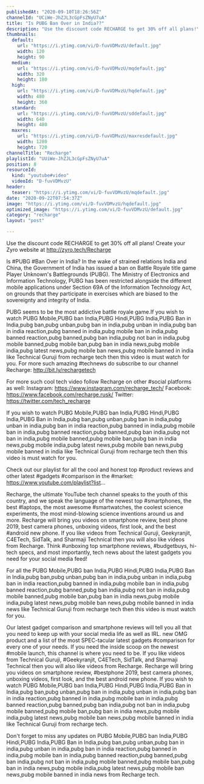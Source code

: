 ```yaml
---
publishedAt: "2020-09-10T18:26:56Z"
channelId: "UCiWe-JhZJL3cGpFsZNyU7uA"
title: "Is PUBG Ban Over in India??"
description: "Use the discount code RECHARGE to get 30% off all plans!\nCreate your Zyro website at http://zyro.tech/Recharge\n\nIs #PUBG #Ban Over in India? In the wake of strained relations India and China, the Government of India has issued a ban on Battle Royale title game Player Unknown's Battlegrounds (PUBG). The Ministry of Electronics and Information Technology, PUBG has been restricted alongside the different mobile applications under Section 69A of the Information Technology Act, on grounds that they participate in exercises which are biased to the sovereignty and integrity of India. \n\nPUBG seems to be the most addictive battle royale game.If you wish to watch PUBG Mobile,PUBG ban India,PUBG Hindi,PUBG India,PUBG Ban in India,pubg ban,pubg unban,pubg ban in india,pubg unban in india,pubg ban in india reaction,pubg banned in india,pubg mobile ban in india,pubg banned reaction,pubg banned,pubg ban india,pubg not ban in india,pubg mobile banned,pubg mobile ban,pubg ban in india news,pubg mobile india,pubg latest news,pubg mobile ban news,pubg mobile banned in india like Technical Guruji from recharge tech then this video is must watch for you. For more such amazing #technews do subscribe to our channel Recharge: http://bit.ly/rechargetech\n\nFor more such cool tech video follow Recharge on other #social platforms as well:\nInstagram: https://www.instagram.com/recharge_tech/\nFacebook: https://www.facebook.com/recharge.rusk/\nTwitter: https://twitter.com/tech_recharge\n\nIf you wish to watch PUBG Mobile,PUBG ban India,PUBG Hindi,PUBG India,PUBG Ban in India,pubg ban,pubg unban,pubg ban in india,pubg unban in india,pubg ban in india reaction,pubg banned in india,pubg mobile ban in india,pubg banned reaction,pubg banned,pubg ban india,pubg not ban in india,pubg mobile banned,pubg mobile ban,pubg ban in india news,pubg mobile india,pubg latest news,pubg mobile ban news,pubg mobile banned in india like Technical Guruji from recharge tech then this video is must watch for you.\n\nCheck out our playlist for all the cool and honest top #product reviews and other latest #gadgets #comparison in the #market: https://www.youtube.com/playlist?list...\n\nRecharge, the ultimate YouTube tech channel speaks to the youth of this country, and we speak the language of the newest top #smartphones, the best #laptops, the most awesome #smartwatches, the coolest science experiments, the most mind-blowing science inventions around us and more. Recharge will bring you videos on smartphone review, best phone 2019, best camera phones, unboxing videos, first look, and the best #android new phone. If you like videos from Technical Guruji, Geekyranjit, C4ETech, SidTalk, and Sharmaji Technical then you will also like videos from Recharge. Think #unboxing top smartphone reviews, #budgetbuys, hi-tech specs, and most importantly, tech news about the latest gadgets you need for your social media feed!\n\nFor all the PUBG Mobile,PUBG ban India,PUBG Hindi,PUBG India,PUBG Ban in India,pubg ban,pubg unban,pubg ban in india,pubg unban in india,pubg ban in india reaction,pubg banned in india,pubg mobile ban in india,pubg banned reaction,pubg banned,pubg ban india,pubg not ban in india,pubg mobile banned,pubg mobile ban,pubg ban in india news,pubg mobile india,pubg latest news,pubg mobile ban news,pubg mobile banned in india news like Technical Guruji from recharge tech then this video is must watch for you.\n\nOur latest gadget comparison and smartphone reviews will tell you all that you need to keep up with your social media life as well as IRL. new OMG product and a list of the most SPEC-tacular latest gadgets #comparison for every one of your needs. If you need the inside scoop on the newest #mobile launch, this channel is where you need to be. If you like videos from Technical Guruji, #Geekyranjit, C4ETech, SidTalk, and Sharmaji Technical then you will also like videos from Recharge. Recharge will bring you videos on smartphone review, #bestphone 2019, best camera phones, unboxing videos, first look, and the best android new phone. If you wish to watch PUBG Mobile,PUBG ban India,PUBG Hindi,PUBG India,PUBG Ban in India,pubg ban,pubg unban,pubg ban in india,pubg unban in india,pubg ban in india reaction,pubg banned in india,pubg mobile ban in india,pubg banned reaction,pubg banned,pubg ban india,pubg not ban in india,pubg mobile banned,pubg mobile ban,pubg ban in india news,pubg mobile india,pubg latest news,pubg mobile ban news,pubg mobile banned in india like Technical Guruji from recharge tech.\n\n\nDon't forget to miss any updates on PUBG Mobile,PUBG ban India,PUBG Hindi,PUBG India,PUBG Ban in India,pubg ban,pubg unban,pubg ban in india,pubg unban in india,pubg ban in india reaction,pubg banned in india,pubg mobile ban in india,pubg banned reaction,pubg banned,pubg ban india,pubg not ban in india,pubg mobile banned,pubg mobile ban,pubg ban in india news,pubg mobile india,pubg latest news,pubg mobile ban news,pubg mobile banned in india news from Recharge tech."
thumbnails:
  default:
    url: "https://i.ytimg.com/vi/D-fuvVDMvzU/default.jpg"
    width: 120
    height: 90
  medium:
    url: "https://i.ytimg.com/vi/D-fuvVDMvzU/mqdefault.jpg"
    width: 320
    height: 180
  high:
    url: "https://i.ytimg.com/vi/D-fuvVDMvzU/hqdefault.jpg"
    width: 480
    height: 360
  standard:
    url: "https://i.ytimg.com/vi/D-fuvVDMvzU/sddefault.jpg"
    width: 640
    height: 480
  maxres:
    url: "https://i.ytimg.com/vi/D-fuvVDMvzU/maxresdefault.jpg"
    width: 1280
    height: 720
channelTitle: "Recharge"
playlistId: "UUiWe-JhZJL3cGpFsZNyU7uA"
position: 8
resourceId:
  kind: "youtube#video"
  videoId: "D-fuvVDMvzU"
header:
  teaser: "https://i.ytimg.com/vi/D-fuvVDMvzU/mqdefault.jpg"
date: "2020-09-22T07:54:37Z"
image: "https://i.ytimg.com/vi/D-fuvVDMvzU/hqdefault.jpg"
optimized_image: "https://i.ytimg.com/vi/D-fuvVDMvzU/default.jpg"
category: "recharge"
layout: "post"

---
```

Use the discount code RECHARGE to get 30% off all plans!
Create your Zyro website at http://zyro.tech/Recharge

Is #PUBG #Ban Over in India? In the wake of strained relations India and China, the Government of India has issued a ban on Battle Royale title game Player Unknown's Battlegrounds (PUBG). The Ministry of Electronics and Information Technology, PUBG has been restricted alongside the different mobile applications under Section 69A of the Information Technology Act, on grounds that they participate in exercises which are biased to the sovereignty and integrity of India. 

PUBG seems to be the most addictive battle royale game.If you wish to watch PUBG Mobile,PUBG ban India,PUBG Hindi,PUBG India,PUBG Ban in India,pubg ban,pubg unban,pubg ban in india,pubg unban in india,pubg ban in india reaction,pubg banned in india,pubg mobile ban in india,pubg banned reaction,pubg banned,pubg ban india,pubg not ban in india,pubg mobile banned,pubg mobile ban,pubg ban in india news,pubg mobile india,pubg latest news,pubg mobile ban news,pubg mobile banned in india like Technical Guruji from recharge tech then this video is must watch for you. For more such amazing #technews do subscribe to our channel Recharge: http://bit.ly/rechargetech

For more such cool tech video follow Recharge on other #social platforms as well:
Instagram: https://www.instagram.com/recharge_tech/
Facebook: https://www.facebook.com/recharge.rusk/
Twitter: https://twitter.com/tech_recharge

If you wish to watch PUBG Mobile,PUBG ban India,PUBG Hindi,PUBG India,PUBG Ban in India,pubg ban,pubg unban,pubg ban in india,pubg unban in india,pubg ban in india reaction,pubg banned in india,pubg mobile ban in india,pubg banned reaction,pubg banned,pubg ban india,pubg not ban in india,pubg mobile banned,pubg mobile ban,pubg ban in india news,pubg mobile india,pubg latest news,pubg mobile ban news,pubg mobile banned in india like Technical Guruji from recharge tech then this video is must watch for you.

Check out our playlist for all the cool and honest top #product reviews and other latest #gadgets #comparison in the #market: https://www.youtube.com/playlist?list...

Recharge, the ultimate YouTube tech channel speaks to the youth of this country, and we speak the language of the newest top #smartphones, the best #laptops, the most awesome #smartwatches, the coolest science experiments, the most mind-blowing science inventions around us and more. Recharge will bring you videos on smartphone review, best phone 2019, best camera phones, unboxing videos, first look, and the best #android new phone. If you like videos from Technical Guruji, Geekyranjit, C4ETech, SidTalk, and Sharmaji Technical then you will also like videos from Recharge. Think #unboxing top smartphone reviews, #budgetbuys, hi-tech specs, and most importantly, tech news about the latest gadgets you need for your social media feed!

For all the PUBG Mobile,PUBG ban India,PUBG Hindi,PUBG India,PUBG Ban in India,pubg ban,pubg unban,pubg ban in india,pubg unban in india,pubg ban in india reaction,pubg banned in india,pubg mobile ban in india,pubg banned reaction,pubg banned,pubg ban india,pubg not ban in india,pubg mobile banned,pubg mobile ban,pubg ban in india news,pubg mobile india,pubg latest news,pubg mobile ban news,pubg mobile banned in india news like Technical Guruji from recharge tech then this video is must watch for you.

Our latest gadget comparison and smartphone reviews will tell you all that you need to keep up with your social media life as well as IRL. new OMG product and a list of the most SPEC-tacular latest gadgets #comparison for every one of your needs. If you need the inside scoop on the newest #mobile launch, this channel is where you need to be. If you like videos from Technical Guruji, #Geekyranjit, C4ETech, SidTalk, and Sharmaji Technical then you will also like videos from Recharge. Recharge will bring you videos on smartphone review, #bestphone 2019, best camera phones, unboxing videos, first look, and the best android new phone. If you wish to watch PUBG Mobile,PUBG ban India,PUBG Hindi,PUBG India,PUBG Ban in India,pubg ban,pubg unban,pubg ban in india,pubg unban in india,pubg ban in india reaction,pubg banned in india,pubg mobile ban in india,pubg banned reaction,pubg banned,pubg ban india,pubg not ban in india,pubg mobile banned,pubg mobile ban,pubg ban in india news,pubg mobile india,pubg latest news,pubg mobile ban news,pubg mobile banned in india like Technical Guruji from recharge tech.


Don't forget to miss any updates on PUBG Mobile,PUBG ban India,PUBG Hindi,PUBG India,PUBG Ban in India,pubg ban,pubg unban,pubg ban in india,pubg unban in india,pubg ban in india reaction,pubg banned in india,pubg mobile ban in india,pubg banned reaction,pubg banned,pubg ban india,pubg not ban in india,pubg mobile banned,pubg mobile ban,pubg ban in india news,pubg mobile india,pubg latest news,pubg mobile ban news,pubg mobile banned in india news from Recharge tech.